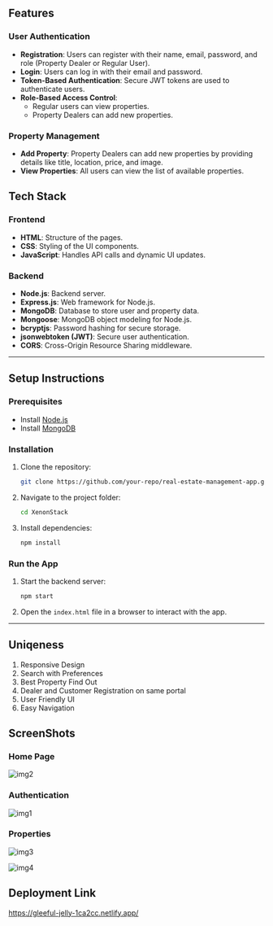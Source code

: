 ## Features

### User Authentication
- **Registration**: Users can register with their name, email, password, and role (Property Dealer or Regular User).
- **Login**: Users can log in with their email and password.
- **Token-Based Authentication**: Secure JWT tokens are used to authenticate users.
- **Role-Based Access Control**:
  - Regular users can view properties.
  - Property Dealers can add new properties.

### Property Management
- **Add Property**: Property Dealers can add new properties by providing details like title, location, price, and image.
- **View Properties**: All users can view the list of available properties.

## Tech Stack
### Frontend
- **HTML**: Structure of the pages.
- **CSS**: Styling of the UI components.
- **JavaScript**: Handles API calls and dynamic UI updates.

### Backend
- **Node.js**: Backend server.
- **Express.js**: Web framework for Node.js.
- **MongoDB**: Database to store user and property data.
- **Mongoose**: MongoDB object modeling for Node.js.
- **bcryptjs**: Password hashing for secure storage.
- **jsonwebtoken (JWT)**: Secure user authentication.
- **CORS**: Cross-Origin Resource Sharing middleware.

---

## Setup Instructions

### Prerequisites
- Install [Node.js](https://nodejs.org/)
- Install [MongoDB](https://www.mongodb.com/)

### Installation
1. Clone the repository:
   ```bash
   git clone https://github.com/your-repo/real-estate-management-app.git
   ```
2. Navigate to the project folder:
   ```bash
   cd XenonStack
   ```
3. Install dependencies:
   ```bash
   npm install
   ```

### Run the App
1. Start the backend server:
   ```bash
   npm start
   ```
2. Open the `index.html` file in a browser to interact with the app.

---


## Uniqeness
 1. Responsive Design
 2. Search with Preferences
 3. Best Property Find Out
 4. Dealer and Customer Registration on same portal
 5. User Friendly UI
 6. Easy Navigation

## ScreenShots


### Home Page
![img2](https://github.com/user-attachments/assets/22cfdbd9-38f0-4849-ba5e-800e4c529624)

### Authentication

![img1](https://github.com/user-attachments/assets/3782f633-1225-46d2-b9cc-eb02047d9d3c)


### Properties
![img3](https://github.com/user-attachments/assets/27474721-144c-4767-8037-441ce2e25eaa)

![img4](https://github.com/user-attachments/assets/f25ccf57-2677-4252-a0d0-ef9c16c5d051)

## Deployment Link
https://gleeful-jelly-1ca2cc.netlify.app/
 


